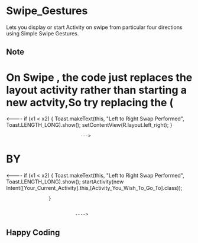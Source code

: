 # Swipe_Gestures
Lets you display or start Activity on swipe from particular four directions using Simple Swipe Gestures.

## Note

# On Swipe , the code just replaces the layout activity rather than starting a new actvity,So try replacing the (


<----   if (x1 < x2)
                    {
                        Toast.makeText(this, "Left to Right Swap Performed", Toast.LENGTH_LONG).show();
                        setContentView(R.layout.left_right);
                    }
                    
                                --->
   # BY
   
   
   <----    if (x1 < x2)
                    {
                        Toast.makeText(this, "Left to Right Swap Performed", Toast.LENGTH_LONG).show();
                         startActivity(new Intent([Your_Current_Activity].this,[Activity_You_Wish_To_Go_To].class));
                         
                    }
                    
                    
                              ---->
                              
 ## Happy Coding
